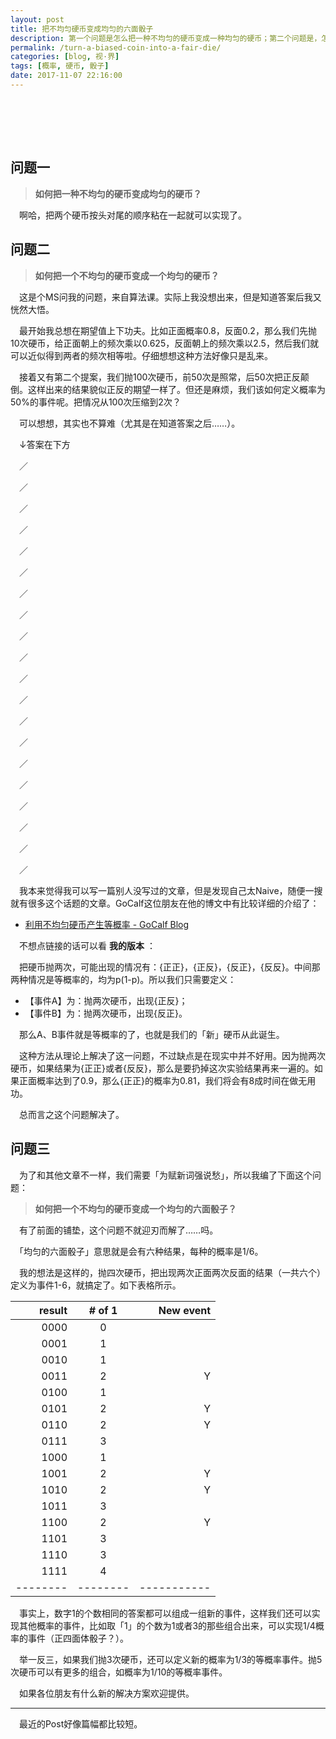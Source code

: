 ```yaml
---
layout: post
title: 把不均匀硬币变成均匀的六面骰子
description: 第一个问题是怎么把一种不均匀的硬币变成一种均匀的硬币；第二个问题是，怎么把一个不均匀硬币变成一个均匀的硬币；最后是标题里的问题，把不均匀的硬币变成（等效成）均匀的六面骰子。
permalink: /turn-a-biased-coin-into-a-fair-die/
categories: [blog, 视·界]
tags: [概率, 硬币, 骰子]
date: 2017-11-07 22:16:00
---
```


# 　

## 问题一

> **如何把一种不均匀的硬币变成均匀的硬币？**

　啊哈，把两个硬币按头对尾的顺序粘在一起就可以实现了。

## 问题二

> **如何把一个不均匀的硬币变成一个均匀的硬币？**

　这是个MS问我的问题，来自算法课。实际上我没想出来，但是知道答案后我又恍然大悟。

　最开始我总想在期望值上下功夫。比如正面概率0.8，反面0.2，那么我们先抛10次硬币，给正面朝上的频次乘以0.625，反面朝上的频次乘以2.5，然后我们就可以近似得到两者的频次相等啦。仔细想想这种方法好像只是乱来。

　接着又有第二个提案，我们抛100次硬币，前50次是照常，后50次把正反颠倒。这样出来的结果貌似正反的期望一样了。但还是麻烦，我们该如何定义概率为50%的事件呢。把情况从100次压缩到2次？

　可以想想，其实也不算难（尤其是在知道答案之后……）。

　↓答案在下方

　／

　／

　／

　／

　／

　／

　／

　／

　／

　／

　／

　／

　／

　／

　／

　／

　／

　／

　／

　／


　我本来觉得我可以写一篇别人没写过的文章，但是发现自己太Naive，随便一搜就有很多这个话题的文章。GoCalf这位朋友在他的博文中有比较详细的介绍了：

-   [利用不均匀硬币产生等概率 - GoCalf Blog](http://www.gocalf.com/blog/unbalanced-coin.html)

　不想点链接的话可以看 **我的版本** ：

　把硬币抛两次，可能出现的情况有：{正正}，{正反}，{反正}，{反反}。中间那两种情况是等概率的，均为p(1-p)。所以我们只需要定义：

-   【事件A】为：抛两次硬币，出现{正反}；
-   【事件B】为：抛两次硬币，出现{反正}。

　那么A、B事件就是等概率的了，也就是我们的「新」硬币从此诞生。

　这种方法从理论上解决了这一问题，不过缺点是在现实中并不好用。因为抛两次硬币，如果结果为{正正}或者{反反}，那么是要扔掉这次实验结果再来一遍的。如果正面概率达到了0.9，那么{正正}的概率为0.81，我们将会有8成时间在做无用功。

　总而言之这个问题解决了。

## 问题三

　为了和其他文章不一样，我们需要「为赋新词强说愁」，所以我编了下面这个问题：

> **如何把一个不均匀的硬币变成一个均匀的六面骰子？**

　有了前面的铺垫，这个问题不就迎刃而解了……吗。

　「均匀的六面骰子」意思就是会有六种结果，每种的概率是1/6。

　我的想法是这样的，抛四次硬币，把出现两次正面两次反面的结果（一共六个）定义为事件1-6，就搞定了。如下表格所示。

| result | # of 1 | New event |
|-------:|:------:|----------:|
|   0000 |      0 |           |
|   0001 |      1 |           |
|   0010 |      1 |           |
|   0011 |      2 | Y         |
|   0100 |      1 |           |
|   0101 |      2 | Y         |
|   0110 |      2 | Y         |
|   0111 |      3 |           |
|   1000 |      1 |           |
|   1001 |      2 | Y         |
|   1010 |      2 | Y         |
|   1011 |      3 |           |
|   1100 |      2 | Y         |
|   1101 |      3 |           |
|   1110 |      3 |           |
|   1111 |      4 |           |
|--------|--------|-----------|


　事实上，数字1的个数相同的答案都可以组成一组新的事件，这样我们还可以实现其他概率的事件，比如取「1」的个数为1或者3的那些组合出来，可以实现1/4概率的事件（正四面体骰子？）。

　举一反三，如果我们抛3次硬币，还可以定义新的概率为1/3的等概率事件。抛5次硬币可以有更多的组合，如概率为1/10的等概率事件。

　如果各位朋友有什么新的解决方案欢迎提供。

---

　最近的Post好像篇幅都比较短。
